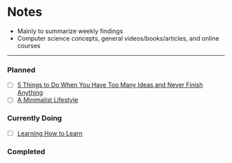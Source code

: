 # Notes

- Mainly to summarize weekly findings
- Computer science concepts, general videos/books/articles, and online courses

--- 
### Planned
- [ ] [5 Things to Do When You Have Too Many Ideas and Never Finish Anything](https://medium.com/the-mission/5-things-to-do-when-you-have-too-many-ideas-and-never-finish-anything-5682064b5750)
- [ ] [A Minimalist Lifestyle](https://medium.com/s/story/a-minimalist-lifestyle-6c2872c28473)
### Currently Doing
- [ ] [Learning How to Learn](https://www.coursera.org/learn/learning-how-to-learn)

### Completed


